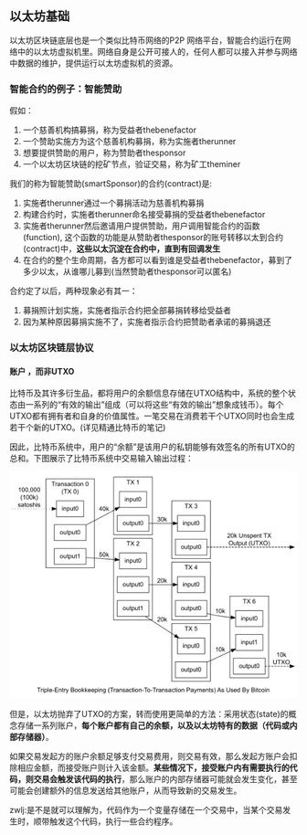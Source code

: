 ## 以太坊基础
以太坊区块链底层也是一个类似比特币网络的P2P 网络平台，智能合约运行在网络中的以太坊虚拟机里。网络自身是公开可接人的，任何人都可以接入并参与网络中数据的维护，提供运行以太坊虚拟机的资源。

### 智能合约的例子：智能赞助
假如：

1. 一个慈善机构搞募捐，称为受益者thebenefactor
2. 一个赞助实施方为这个慈善机构募捐，称为实施者therunner
3. 想要提供赞助的用户，称为赞助者thesponsor
4. 一个以太坊区块链的挖矿节点，验证交易，称为矿工theminer

我们的称为智能赞助(smartSponsor)的合约(contract)是:

1. 实施者therunner通过一个募捐活动为慈善机构募捐
2. 构建合约时，实施者therunner命名接受募捐的受益者thebenefactor
3. 实施者therunner然后邀请用户提供赞助，用户调用智能合约的函数(function), 这个函数的功能是从赞助者thesponsor的账号转移以太到合约(contract)中，**这些以太沉淀在合约中，直到有回调发生**
4. 在合约的整个生命周期，各方都可以看到谁是受益者thebenefactor，募到了多少以太，从谁哪儿募到(当然赞助者thesponsor可以匿名)

合约定了以后，两种现象必有其一：

1. 募捐照计划实施，实施者指示合约把全部募捐转移给受益者
2. 因为某种原因募捐实施不了，实施者指示合约把赞助者承诺的募捐退还

### 以太坊区块链层协议

#### 账户 ，而非UTXO
比特币及其许多衍生品，都将用户的余额信息存储在UTXO结构中，系统的整个状态由一系列的“有效的输出”组成（可以将这些“有效的输出”想象成钱币）。每个UTXO都有拥有者和自身的价值属性。一笔交易在消费若干个UTXO同时也会生成若干个新的UTXO。(详见精通比特币的笔记)

因此，比特币系统中，用户的“余额”是该用户的私钥能够有效签名的所有UTXO的总和。下图展示了比特币系统中交易输入输出过程：

![](image/eth0.jpg)

但是，以太坊抛弃了UTXO的方案，转而使用更简单的方法：采用状态(state)的概念存储一系列账户，**每个账户都有自己的余额，以及以太坊特有的数据（代码或内部存储器）**。

如果交易发起方的账户余额足够支付交易费用，则交易有效，那么发起方账户会扣除相应金额，而接受账户则计入该金额。**某些情况下，接受账户内有需要执行的代码，则交易会触发该代码的执行**，那么账户的内部存储器可能就会发生变化，甚至可能会创建额外的信息发送给其他账户，从而导致新的交易发生。

zwlj:是不是就可以理解为，代码作为一个变量存储在一个交易中，当某个交易发生时，顺带触发这个代码，执行一些合约程序。
